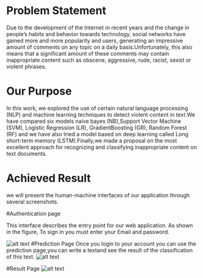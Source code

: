 # Problem Statement

Due to the development of the Internet in recent years and the change in people’s habits and behavior towards technology, social networks have gained more and more popularity and users, generating an impressive amount of comments on any topic on a daily basis.Unfortunately, this also means that a significant amount of these comments may contain inappropriate content such as obscene, aggressive, rude, racist, sexist or violent phrases.

# Our Purpose 

In this work, we explored the use of certain natural language processing (NLP) and machine learning techniques to detect violent content in text.We have compared six models naive bayes (NB),Support Vector Machine (SVM), Logistic Regression (LR), GradientBoosting (GR), Random Forest (RF) and we have also tried a model based on deep learning called Long short-term memory (LSTM).Finally,we made a proposal on the most excellent approach for recognizing and classifying inappropriate content on text documents.

# Achieved Result

we will present the human-machine interfaces of our application through several screenshots.

#Authentication page

This interface describes the entry point for our web application. As shown in the figure, To sign in you must enter your Email and password.

![alt text](https://github.com/Ahmed-Messlmani/Text-Classification-/blob/main/Web%20application/login%20interface.png?raw=true)
#Prediction Page
Once you login to your account you can use the prediction page,you can write a textand see the result of the classification of this text.
![alt text](https://github.com/Ahmed-Messlmani/Text-Classification-/blob/main/Web%20application/prediction%20page.png?raw=true)

#Result Page
![alt text](https://github.com/Ahmed-Messlmani/Text-Classification-/blob/main/Web%20application/resultpage.png?raw=true)
